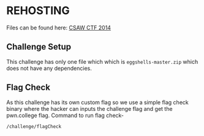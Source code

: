 # REHOSTING

Files can be found here: [CSAW CTF 2014](https://github.com/pwncollege/ctf-archive/blob/main/csawctf2014/eggshells/eggshells-master.zip)

## Challenge Setup
This challenge has only one file which which is `eggshells-master.zip` which does not have any dependencies.

## Flag Check
As this challenge has its own custom flag so we use a simple flag check binary where the hacker can inputs the challenge flag and get the pwn.college flag.
Command to run flag check-
```
/challenge/flagCheck
```